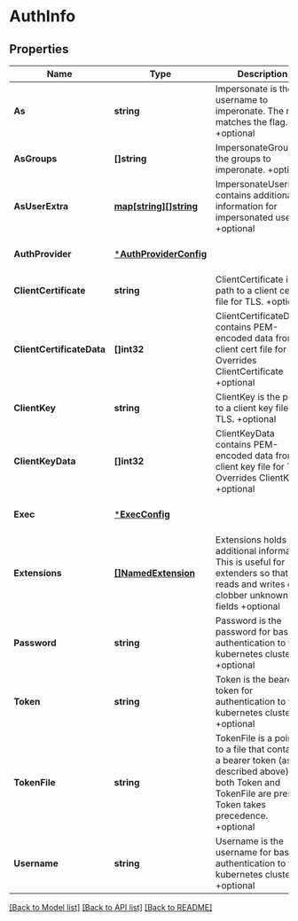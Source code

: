 # AuthInfo

## Properties
Name | Type | Description | Notes
------------ | ------------- | ------------- | -------------
**As** | **string** | Impersonate is the username to imperonate.  The name matches the flag. +optional | [optional] [default to null]
**AsGroups** | **[]string** | ImpersonateGroups is the groups to imperonate. +optional | [optional] [default to null]
**AsUserExtra** | [**map[string][]string**](array.md) | ImpersonateUserExtra contains additional information for impersonated user. +optional | [optional] [default to null]
**AuthProvider** | [***AuthProviderConfig**](AuthProviderConfig.md) |  | [optional] [default to null]
**ClientCertificate** | **string** | ClientCertificate is the path to a client cert file for TLS. +optional | [optional] [default to null]
**ClientCertificateData** | **[]int32** | ClientCertificateData contains PEM-encoded data from a client cert file for TLS. Overrides ClientCertificate +optional | [optional] [default to null]
**ClientKey** | **string** | ClientKey is the path to a client key file for TLS. +optional | [optional] [default to null]
**ClientKeyData** | **[]int32** | ClientKeyData contains PEM-encoded data from a client key file for TLS. Overrides ClientKey +optional | [optional] [default to null]
**Exec** | [***ExecConfig**](ExecConfig.md) |  | [optional] [default to null]
**Extensions** | [**[]NamedExtension**](NamedExtension.md) | Extensions holds additional information. This is useful for extenders so that reads and writes don&#39;t clobber unknown fields +optional | [optional] [default to null]
**Password** | **string** | Password is the password for basic authentication to the kubernetes cluster. +optional | [optional] [default to null]
**Token** | **string** | Token is the bearer token for authentication to the kubernetes cluster. +optional | [optional] [default to null]
**TokenFile** | **string** | TokenFile is a pointer to a file that contains a bearer token (as described above).  If both Token and TokenFile are present, Token takes precedence. +optional | [optional] [default to null]
**Username** | **string** | Username is the username for basic authentication to the kubernetes cluster. +optional | [optional] [default to null]

[[Back to Model list]](../README.md#documentation-for-models) [[Back to API list]](../README.md#documentation-for-api-endpoints) [[Back to README]](../README.md)


